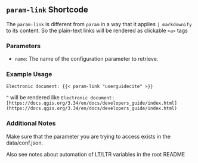 ## `param-link` Shortcode

The `param-link` is different from `param` in a way that it applies `| markdownify` to its content. So the plain-text links will be rendered as clickable `<a>` tags

### Parameters

- `name`: The name of the configuration parameter to retrieve.

### Example Usage

```
Electronic document: {{< param-link "userguidecite" >}}
```

^ will be rendered like `Electronic document: [https://docs.qgis.org/3.34/en/docs/developers_guide/index.html](https://docs.qgis.org/3.34/en/docs/developers_guide/index.html)`

### Additional Notes
Make sure that the parameter you are trying to access exists in the data/conf.json.

Also see notes about automation of LT/LTR variables in the root README
